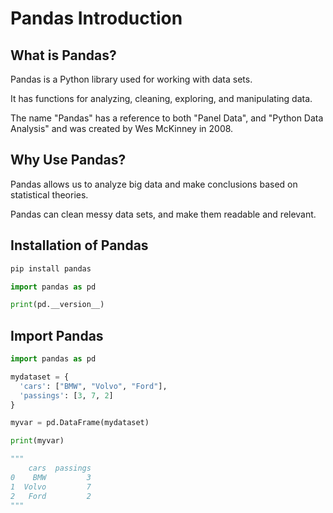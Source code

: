 # Pandas Introduction

## What is Pandas?

Pandas is a Python library used for working with data sets.

It has functions for analyzing, cleaning, exploring, and manipulating data.

The name "Pandas" has a reference to both "Panel Data", and "Python Data Analysis" and was created by Wes McKinney in 2008.


## Why Use Pandas?

Pandas allows us to analyze big data and make conclusions based on statistical theories.

Pandas can clean messy data sets, and make them readable and relevant.


## Installation of Pandas

```sh
pip install pandas
```

```python
import pandas as pd

print(pd.__version__)
```


## Import Pandas

```python
import pandas as pd

mydataset = {
  'cars': ["BMW", "Volvo", "Ford"],
  'passings': [3, 7, 2]
}

myvar = pd.DataFrame(mydataset)

print(myvar)

"""
    cars  passings
0    BMW         3
1  Volvo         7
2   Ford         2
"""
```